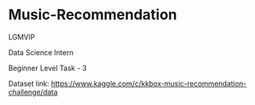 # Music-Recommendation

LGMVIP 

Data Science Intern

Beginner Level Task - 3 

Dataset link: https://www.kaggle.com/c/kkbox-music-recommendation-challenge/data
